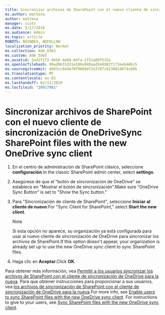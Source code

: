 ```yaml
---
title: Sincronizar archivos de SharePoint con el nuevo cliente de sincronización de OneDrive
ms.author: matteva
author: matteva
manager: scotv
ms.date: 5/17/2018
ms.audience: Admin
ms.topic: article
ROBOTS: NOINDEX, NOFOLLOW
localization_priority: Normal
ms.collection: Adm_O365
ms.custom: Adm_O365
ms.assetid: 5ad2f1f2-9650-4eb0-b4fa-2f52a09f535a
ms.openlocfilehash: 99ad9631d31e106a949aad544982f173ee646bc5
ms.sourcegitcommit: dd43cc0a9470f98b8ef2a3787c823801d674c666
ms.translationtype: MT
ms.contentlocale: es-ES
ms.lasthandoff: 02/12/2019
ms.locfileid: "29917981"
---
```

# <a name="sync-sharepoint-files-with-the-new-onedrive-sync-client"></a><span data-ttu-id="ab725-102">Sincronizar archivos de SharePoint con el nuevo cliente de sincronización de OneDrive</span><span class="sxs-lookup"><span data-stu-id="ab725-102">Sync SharePoint files with the new OneDrive sync client</span></span>

1. <span data-ttu-id="ab725-103">En el centro de administración de SharePoint clásico, seleccione **configuración**.</span><span class="sxs-lookup"><span data-stu-id="ab725-103">In the classic SharePoint admin center, select **settings**.</span></span>
    
2. <span data-ttu-id="ab725-104">Asegúrese de que el "botón de sincronización de OneDrive" se establece en "Mostrar el botón de sincronización".</span><span class="sxs-lookup"><span data-stu-id="ab725-104">Make sure "OneDrive Sync Button" is set to "Show the Sync button."</span></span>
    
3. <span data-ttu-id="ab725-105">Para "Sincronización de cliente de SharePoint", seleccione **Iniciar al cliente de nuevo**.</span><span class="sxs-lookup"><span data-stu-id="ab725-105">For "Sync Client for SharePoint," select **Start the new client**.</span></span>
    
    > [!NOTE]
    > <span data-ttu-id="ab725-106">Si esta opción no aparece, su organización ya está configurada para usar al nuevo cliente de sincronización de OneDrive para sincronizar los archivos de SharePoint.</span><span class="sxs-lookup"><span data-stu-id="ab725-106">If this option doesn't appear, your organization is already set up to use the new OneDrive sync client to sync SharePoint files.</span></span> 
  
4. <span data-ttu-id="ab725-107">Haga clic en **Aceptar**.</span><span class="sxs-lookup"><span data-stu-id="ab725-107">Click **OK**.</span></span>
    
<span data-ttu-id="ab725-p101">Para obtener más información, vea [Permitir a los usuarios sincronizar los archivos de SharePoint con el cliente de sincronización de OneDrive para la nueva](https://go.microsoft.com/fwlink/?linkid=866433). Para que obtener instrucciones para proporcionar a sus usuarios, vea [los archivos de sincronización de SharePoint con el cliente de sincronización de OneDrive para la nueva](https://go.microsoft.com/fwlink/?linkid=866427).</span><span class="sxs-lookup"><span data-stu-id="ab725-p101">For more info, see [Enable users to sync SharePoint files with the new OneDrive sync client](https://go.microsoft.com/fwlink/?linkid=866433). For instructions to give to your users, see [Sync SharePoint files with the new OneDrive sync client](https://go.microsoft.com/fwlink/?linkid=866427).</span></span>
  

